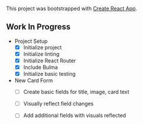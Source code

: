 This project was bootstrapped with [Create React App](https://github.com/facebook/create-react-app).

## Work In Progress

- Project Setup
  - [x] Initialize project
  - [x] Initialize linting
  - [x] Initialize React Router
  - [x] Include Bulma
  - [x] Initialize basic testing
- New Card Form
  - [ ] Create basic fields for title, image, card text
  - [ ] Visually reflect field changes
  - [ ] Add additional fields with visuals reflected
    